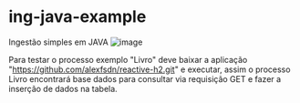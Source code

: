 # ing-java-example

Ingestão simples em JAVA
![image](https://github.com/alexfsdn/ing-java-example/assets/51302698/34bd4fcd-dff8-442a-aa21-106cfc6af43f)



Para testar o processo exemplo "Livro" deve baixar a aplicação "https://github.com/alexfsdn/reactive-h2.git" e executar, assim o processo Livro encontrará base dados para consultar via requisição GET e fazer a inserção de dados na tabela.
